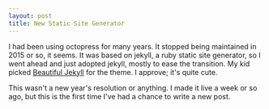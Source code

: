 ```yaml
---
layout: post
title: New Static Site Generator
---
```


I had been using octopress for many years.
It stopped being maintained in 2015 or so, it seems.
It was based on jekyll, a ruby static site generator, so I went ahead and just adopted jekyll, mostly to ease the transition.
My kid picked [Beautiful Jekyll](https://beautifuljekyll.com/) for the theme.
I approve; it's quite cute.

This wasn't a new year's resolution or anything.
I made it live a week or so ago, but this is the first time I've had a chance to write a new post.
